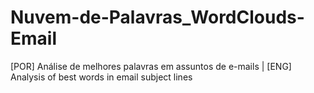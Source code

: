 # Nuvem-de-Palavras_WordClouds-Email
[POR] Análise de melhores palavras em assuntos de e-mails | 
[ENG] Analysis of best words in email subject lines 

